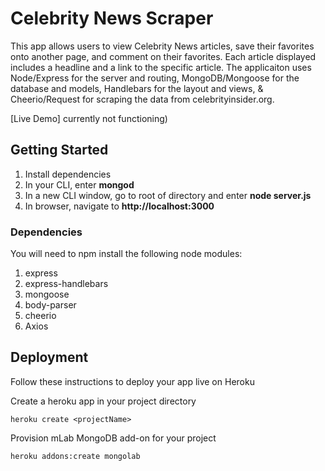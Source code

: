 # Celebrity News Scraper

This app allows users to view Celebrity News articles, save their favorites onto another page, and comment on their favorites. Each article displayed includes a headline and a link to the specific article.  The applicaiton uses Node/Express for the server and routing, MongoDB/Mongoose for the database and models, Handlebars for the layout and views, & Cheerio/Request for scraping the data from celebrityinsider.org.

[Live Demo] currently not functioning)

## Getting Started

1. Install dependencies
2. In your CLI, enter **mongod**
3. In a new CLI window, go to root of directory and enter **node server.js**
4. In browser, navigate to **http://localhost:3000**

### Dependencies

You will need to npm install the following node modules:

1. express
2. express-handlebars
3. mongoose
4. body-parser
5. cheerio
6. Axios



## Deployment

Follow these instructions to deploy your app live on Heroku

Create a heroku app in your project directory
```
heroku create <projectName>
```

Provision mLab MongoDB add-on for your project
```
heroku addons:create mongolab



